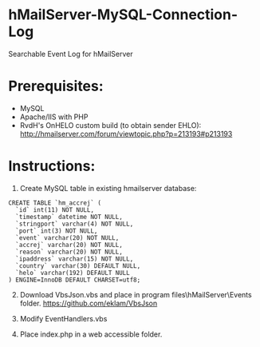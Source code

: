 # hMailServer-MySQL-Connection-Log

Searchable Event Log for hMailServer 


# Prerequisites: 
* MySQL
* Apache/IIS with PHP
* RvdH's OnHELO custom build (to obtain sender EHLO): http://hmailserver.com/forum/viewtopic.php?p=213193#p213193


# Instructions:

1) Create MySQL table in existing hmailserver database:

```
CREATE TABLE `hm_accrej` (
  `id` int(11) NOT NULL,
  `timestamp` datetime NOT NULL,
  `stringport` varchar(4) NOT NULL,
  `port` int(3) NOT NULL,
  `event` varchar(20) NOT NULL,
  `accrej` varchar(20) NOT NULL,
  `reason` varchar(20) NOT NULL,
  `ipaddress` varchar(15) NOT NULL,
  `country` varchar(30) DEFAULT NULL,
  `helo` varchar(192) DEFAULT NULL
) ENGINE=InnoDB DEFAULT CHARSET=utf8;
```

2) Download VbsJson.vbs and place in program files\hMailServer\Events folder.
https://github.com/eklam/VbsJson

3) Modify EventHandlers.vbs

4) Place index.php in a web accessible folder.